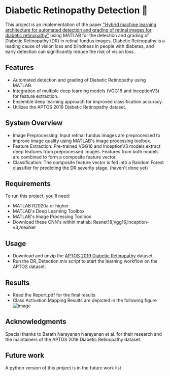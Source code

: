 # Diabetic Retinopathy Detection 🔬
This project is an implementation of the paper ["Hybrid machine learning architecture for automated detection and grading of retinal images for diabetic retinopathy"](https://doi.org/10.1117/1.JMI.7.3.034501) using MATLAB for the detection and grading of Diabetic Retinopathy (DR) in retinal fundus images. Diabetic Retinopathy is a leading cause of vision loss and blindness in people with diabetes, and early detection can significantly reduce the risk of vision loss.
## Features
- Automated detection and grading of Diabetic Retinopathy using MATLAB.
- Integration of multiple deep learning models (VGG16 and InceptionV3) for feature extraction.
- Ensemble deep learning approach for improved classification accuracy.
- Utilizes the APTOS 2019 Diabetic Retinopathy dataset.
## System Overview
- Image Preprocessing: Input retinal fundus images are preprocessed to improve image quality using MATLAB's image processing toolbox.
- Feature Extraction: Pre-trained VGG16 and InceptionV3 models extract deep features from preprocessed images. Features from both models are combined to form a composite feature vector.
- Classification: The composite feature vector is fed into a Random Forest classifier for predicting the DR severity stage. (haven't done yet)
## Requirements
To run this project, you'll need:
- MATLAB R2020a or higher
- MATLAB's Deep Learning Toolbox
- MATLAB's Image Processing Toolbox
- Download these CNN's within matlab: Resnet18,Vgg16,Inception-v3,AlexNet
## Usage
- Download and unzip the [APTOS 2019 Diabetic Retinopathy](https://www.kaggle.com/datasets/andrewmvd/aptos2019) dataset.
- Run the DR_Detection.mlx script to start the learning workflow on the APTOS dataset.

## Results
- Read the Report.pdf for the final results
- Class Activation Mapping Results are depicted in the following figure
 ![image](https://github.com/AmirSamanMirjalili/Diabetic_Retinography/assets/57065409/e14f258e-71ac-4cf8-9534-47402c1493c5)


## Acknowledgments
Special thanks to Barath Narayanan Narayanan et al. for their research and the maintainers of the APTOS 2019 Diabetic Retinopathy dataset.

## Future work
A python version of this project is in the future work list
